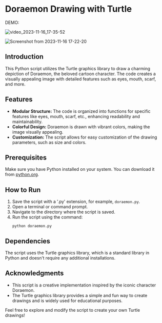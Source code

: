 # Doraemon Drawing with Turtle

DEMO:


![video_2023-11-16_17-35-52](https://github.com/Dev0psKing/Doraemon-Drawing/assets/99263767/b2a3f556-596a-48f1-8ae6-cb1cd1c4af78)

![Screenshot from 2023-11-16 17-22-20](https://github.com/Dev0psKing/Doraemon-Drawing/assets/99263767/9f49e213-8c78-4666-869f-6ab4a2206894)

## Introduction
This Python script utilizes the Turtle graphics library to draw a charming depiction of Doraemon, the beloved cartoon character. The code creates a visually appealing image with detailed features such as eyes, mouth, scarf, and more.

## Features
- **Modular Structure:** The code is organized into functions for specific features like eyes, mouth, scarf, etc., enhancing readability and maintainability.
- **Colorful Design:** Doraemon is drawn with vibrant colors, making the image visually appealing.
- **Customization:** The script allows for easy customization of the drawing parameters, such as size and colors.

## Prerequisites
Make sure you have Python installed on your system. You can download it from [python.org](https://www.python.org/downloads/).

## How to Run
1. Save the script with a '.py' extension, for example, `doraemon.py`.
2. Open a terminal or command prompt.
3. Navigate to the directory where the script is saved.
4. Run the script using the command:
   ```
   python doraemon.py
   ```

## Dependencies
The script uses the Turtle graphics library, which is a standard library in Python and doesn't require any additional installations.

## Acknowledgments
- This script is a creative implementation inspired by the iconic character Doraemon.
- The Turtle graphics library provides a simple and fun way to create drawings and is widely used for educational purposes.

Feel free to explore and modify the script to create your own Turtle drawings!
